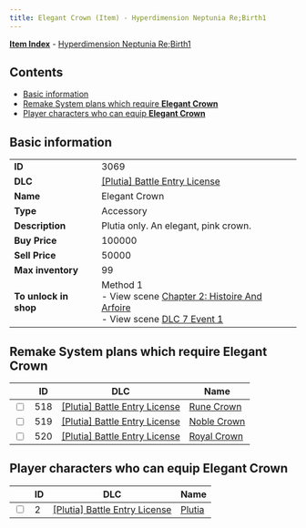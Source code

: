```yaml
---
title: Elegant Crown (Item) - Hyperdimension Neptunia Re;Birth1
---
```


[**Item Index**](/neptunia/rb1/item/index.html) - [Hyperdimension Neptunia Re;Birth1](/neptunia/rb1)

## Contents

- [Basic information](#basic-information)
- [Remake System plans which require **Elegant Crown**](#remake-system-plans-which-require-elegant-crown)
- [Player characters who can equip **Elegant Crown**](#player-characters-who-can-equip-elegant-crown)

## Basic information

|   |   |
| -- | -- |
| **ID** | 3069 |
| **DLC** | [[Plutia] Battle Entry License](/neptunia/rb1/dlc/7-plutia.html) |
| **Name** | Elegant Crown |
| **Type** | Accessory |
| **Description** | Plutia only. An elegant, pink crown. |
| **Buy Price** | 100000 |
| **Sell Price** | 50000 |
| **Max inventory** | 99 |
| **To unlock in shop** | Method 1<br />- View scene [Chapter 2: Histoire And Arfoire](/neptunia/rb1/scene/1-201-chapter-2-histoire-and-arfoire.html)<br />- View scene [DLC 7 Event 1](/neptunia/rb1/scene/7-5010-dlc-7-event-1.html) |


## Remake System plans which require **Elegant Crown**

|    | ID | DLC | Name |
| -- | -- | --- | ---- |
| <input type="checkbox" id="rb1-quest-7-518" class="trackbox" /> | 518 | [[Plutia] Battle Entry License](/neptunia/rb1/dlc/7-plutia.html) | [Rune Crown](/neptunia/rb1/quest/7-518-rune-crown.html) |
| <input type="checkbox" id="rb1-quest-7-519" class="trackbox" /> | 519 | [[Plutia] Battle Entry License](/neptunia/rb1/dlc/7-plutia.html) | [Noble Crown](/neptunia/rb1/quest/7-519-noble-crown.html) |
| <input type="checkbox" id="rb1-quest-7-520" class="trackbox" /> | 520 | [[Plutia] Battle Entry License](/neptunia/rb1/dlc/7-plutia.html) | [Royal Crown](/neptunia/rb1/quest/7-520-royal-crown.html) |


## Player characters who can equip **Elegant Crown**

|    | ID | DLC | Name |
| -- | -- | --- | ---- |
| <input type="checkbox" id="rb1-player-7-2" class="trackbox" /> | 2 | [[Plutia] Battle Entry License](/neptunia/rb1/dlc/7-plutia.html) | [Plutia](/neptunia/rb1/player/7-2-plutia.html) |
